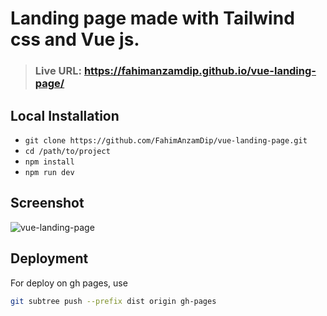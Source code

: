 # Landing page made with Tailwind css and Vue js.

> ### Live URL: https://fahimanzamdip.github.io/vue-landing-page/

## Local Installation
- `` git clone https://github.com/FahimAnzamDip/vue-landing-page.git ``
- `` cd /path/to/project ``
- `` npm install ``
- `` npm run dev ``

## Screenshot
![vue-landing-page](screenshot.png)

## Deployment

For deploy on gh pages, use

``` bash
git subtree push --prefix dist origin gh-pages
```

